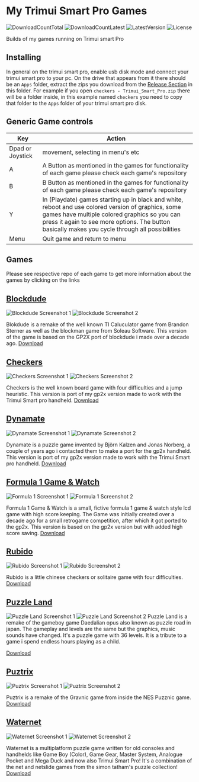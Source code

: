 # My Trimui Smart Pro Games
![DownloadCountTotal](https://img.shields.io/github/downloads/joyrider3774/trimui_smart_pro_games/total?label=total%20downloads&style=plastic) ![DownloadCountLatest](https://img.shields.io/github/downloads/joyrider3774/trimui_smart_pro_games/latest/total?style=plastic) ![LatestVersion](https://img.shields.io/github/v/tag/joyrider3774/trimui_smart_pro_games?label=Latest%20version&style=plastic) ![License](https://img.shields.io/github/license/joyrider3774/trimui_smart_pro_games?style=plastic)

Builds of my games running on Trimui smart Pro

## Installing
In general on the trimui smart pro, enable usb disk mode and connect your trimui smart pro to your pc.
On the drive that appears from it there should be an `Apps` folder, extract the zips you download from the 
[Release Section](https://github.com/joyrider3774/trimui_smart_pro_games/releases) in this folder.
For example if you open `checkers - Trimui_Smart_Pro.zip` there will be a folder inside, in this example named
`checkers` you need to copy that folder to the `Apps` folder of your trimui smart pro disk. 

## Generic Game controls
| Key | Action |
| ------ | ------ |
| Dpad or Joystick | movement, selecting in menu's etc |
| A | A Button as mentioned in the games for functionality of each game please check each game's repository |
| B | B Button as mentioned in the games for functionality of each game please check each game's repository |
| Y | In (Playdate) games starting up in black and white, reboot and use colored version of graphics, some games have multiple colored graphics so you can press it again to see more options. The button basically makes you cycle through all possibilities |
| Menu | Quit game and return to menu |


## Games
Please see respective repo of each game to get more information about the games by clicking on the links

## [Blockdude](https://github.com/joyrider3774/blockdude_playdate)
![Blockdude Screenshot 1](https://raw.githubusercontent.com/joyrider3774/blockdude_playdate/main/metadata/screenshots/screenshot1.png) ![Blockdude Screenshot 2](https://raw.githubusercontent.com/joyrider3774/blockdude_playdate/main/metadata/screenshots/screenshot9.png)

Blokdude is a remake of the well known TI Caluculator game from Brandon Sterner as well as the blockman game from Soleau Software. This version of the game is based on the GP2X port of blockdude i made over a decade ago.
[Download](https://github.com/joyrider3774/trimui_smart_pro_games/releases/latest/download/blockdude%20-%20Trimui_Smart_Pro.zip)


## [Checkers](https://github.com/joyrider3774/checkers_playdate)
![Checkers Screenshot 1](https://raw.githubusercontent.com/joyrider3774/checkers_playdate/main/metadata/screenshots/Checkers-screenshot1.gif) ![Checkers Screenshot 2](https://raw.githubusercontent.com/joyrider3774/checkers_playdate/main/metadata/screenshots/Checkers-screenshot5.png)

Checkers is the well known board game with four difficulties and a jump heuristic. This version is port of my gp2x version made to work with the Trimui Smart pro handheld.
[Download](https://github.com/joyrider3774/trimui_smart_pro_games/releases/latest/download/checkers%20-%20Trimui_Smart_Pro.zip)


## [Dynamate](https://github.com/joyrider3774/dynamate_playdate)
![Dynamate Screenshot 1](https://raw.githubusercontent.com/joyrider3774/dynamate_playdate/main/metadata/screenshots/Dynamate-screenshot1.gif) ![Dynamate Screenshot 2](https://raw.githubusercontent.com/joyrider3774/dynamate_playdate/main/metadata/screenshots/Dynamate-screenshot4.png)

Dynamate is a puzzle game invented by Björn Kalzen and Jonas Norberg, a couple of years ago i contacted them to make a port for the gp2x handheld. This version is port of my gp2x version made to work with the Trimui Smart pro handheld.
[Download](https://github.com/joyrider3774/trimui_smart_pro_games/releases/latest/download/dynamate%20-%20Trimui_Smart_Pro.zip)


## [Formula 1 Game & Watch](https://github.com/joyrider3774/formula1_playdate)
![Formula 1 Screenshot 1](https://raw.githubusercontent.com/joyrider3774/formula1_playdate/main/metadata/screenshots/Formula%201%20Game%20%26%20Watch%20screenshot%201.png) ![Formula 1 Screenshot 2](https://raw.githubusercontent.com/joyrider3774/formula1_playdate/main/metadata/screenshots/Formula%201%20Game%20%26%20Watch%20screenshot%204.png)

Formula 1 Game & Watch is a small, fictive formula 1 game & watch style lcd game with high score keeping. The Game was initially created over a decade ago for a small retrogame competition, after which it got ported to the gp2x. This version is based on the gp2x version but with added high score saving.
[Download](https://github.com/joyrider3774/trimui_smart_pro_games/releases/latest/download/formula_1%20-%20Trimui_Smart_Pro.zip)


## [Rubido](https://github.com/joyrider3774/rubido_playdate)
![Rubido Screenshot 1](https://raw.githubusercontent.com/joyrider3774/rubido_playdate/main/metadata/screenshots/Rubido-screenshot3.gif) ![Rubido Screenshot 2](https://raw.githubusercontent.com/joyrider3774/rubido_playdate/main/metadata/screenshots/Rubido-screenshot6.png)

Rubido is a little chinese checkers or solitaire game with four difficulties.
[Download](https://github.com/joyrider3774/trimui_smart_pro_games/releases/latest/download/rubido%20-%20Trimui_Smart_Pro.zip)


## [Puzzle Land](https://github.com/joyrider3774/puzzleland_playdate)
![Puzzle Land Screenshot 1](https://raw.githubusercontent.com/joyrider3774/puzzleland_playdate/main/metadata/screenshots/Puzzleland-screenshot1.png) ![Puzzle Land Screenshot 2](https://raw.githubusercontent.com/joyrider3774/puzzleland_playdate/main/metadata/screenshots/Puzzleland-screenshot8.png)
Puzzle Land is a remake of the gameboy game Daedalian opus also known as puzzle road in japan. The gameplay and levels are the same but the graphics, music sounds have changed. It's a puzzle game with 36 levels. It is a tribute to a game i spend endless hours playing as a child.

[Download](https://github.com/joyrider3774/trimui_smart_pro_games/releases/latest/download/puzzleland%20-%20Trimui_Smart_Pro.zip)


## [Puztrix](https://github.com/joyrider3774/puztrix_playdate)
![Puztrix Screenshot 1](https://raw.githubusercontent.com/joyrider3774/puztrix_playdate/main/metadata/screenshots/puztrix-screenshot1.gif) ![Puztrix Screenshot 2](https://raw.githubusercontent.com/joyrider3774/puztrix_playdate/main/metadata/screenshots/puztrix-screenshot10.png)

Puztrix is a remake of the Gravnic game from inside the NES Puzznic game.
[Download](https://github.com/joyrider3774/trimui_smart_pro_games/releases/latest/download/puztrix%20-%20Trimui_Smart_Pro.zip)


## [Waternet](https://github.com/joyrider3774/waternet_playdate)
![Waternet Screenshot 1](https://raw.githubusercontent.com/joyrider3774/waternet_playdate/main/metadata/screenshots/Waternet-screenshot1.gif) ![Waternet Screenshot 2](https://raw.githubusercontent.com/joyrider3774/waternet_playdate/main/metadata/screenshots/Waternet-screenshot7.png)

Waternet is a multiplatform puzzle game written for old consoles and handhelds like Game Boy (Color), Game Gear, Master System, Analogue Pocket and Mega Duck and now also Trimui Smart Pro! It's a combination of the net and netslide games from the simon tatham's puzzle collection!
[Download](https://github.com/joyrider3774/trimui_smart_pro_games/releases/latest/download/waternet%20-%20Trimui_Smart_Pro.zip)

